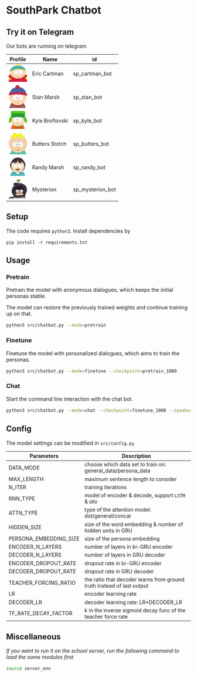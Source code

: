 # SouthPark Chatbot

## Try it on Telegram

Our bots are running on telegram

 Profile | Name | id
 -|--|--
 <img width="50" alt="cartman" src="doc/cartman.png"> | Eric Cartman | sp_cartman_bot
 <img width="50" alt="stan" src="doc/stan.png"> | Stan Marsh | sp_stan_bot
 <img width="50" alt="kyle" src="doc/kyle.png"> | Kyle Broflovski | sp_kyle_bot
 <img width="50" alt="butters" src="doc/butters.png"> | Butters Stotch | sp_butters_bot
 <img width="50" alt="randy" src="doc/randy.png"> | Randy Marsh | sp_randy_bot
 <img width="50" alt="mysterion" src="doc/mysterion.png"> | Mysterion | sp_mysterion_bot

## Setup

The code requires `python3`. Install dependencies by

```
pip install -r requirements.txt
```

## Usage


### Pretrain

Pretrain the model with anonymous dialogues, which keeps the initial personas stable.

The model can restore the previously trained weights and continue training up on that.

```bash
python3 src/chatbot.py --mode=pretrain
```

### Finetune

Finetune the model with personalized dialogues, which aims to train the personas.

```bash
python3 src/chatbot.py --mode=finetune --checkpoint=pretrain_1000
```

### Chat

Start the command line interaction with the chat bot.

```bash
python3 src/chatbot.py --mode=chat --checkpoint=finetune_1000 --speaker=cartman
```

## Config

The model settings can be modified in `src/config.py`

Parameters | Description
-----|------
DATA_MODE | choose which data set to train on: general_data/persona_data
MAX_LENGTH | maximum sentence length to consider
N_ITER | training iterations
RNN_TYPE | model of encoder & decode, support `LSTM` & `GRU`
ATTN_TYPE | type of the attention model: dot/general/concat
HIDDEN_SIZE | size of the word embedding & number of hidden units in GRU
PERSONA_EMBEDDING_SIZE | size of the persona embedding
ENCODER_N_LAYERS | number of layers in bi-GRU encoder
DECODER_N_LAYERS | number of layers in GRU decoder
ENCODER_DROPOUT_RATE | dropout rate in bi-GRU encoder
DECODER_DROPOUT_RATE | dropout rate in GRU decoder
TEACHER_FORCING_RATIO | the ratio that decoder learns from ground truth instead of last output
LR | encoder learning rate
DECODER_LR | decoder learning rate: LR*DECODER_LR
TF_RATE_DECAY_FACTOR | k in the inverse sigmoid decay func of the teacher force rate



## Miscellaneous

*If you want to run it on the school server, run the following command to load the some modules first*

```bash
source server_env
```
